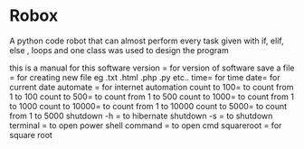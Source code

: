 # Robox
A python code robot that can almost perform every task given with if, elif, else , loops and one class was used to design the program


this is a manual for this software
version = for version of software
save a file = for creating new file eg .txt .html .php .py etc..
time= for time
date= for current date
automate = for internet automation
count to 100= to count from 1 to 100
count to 500= to count from 1 to 500
count to 1000= to count from 1 to 1000
count to 10000= to count from 1 to 10000
count to 5000= to count from 1 to 5000
shutdown -h = to hibernate
shutdown -s = to shutdown
terminal = to open power shell
command = to open cmd
squareroot = for square root

